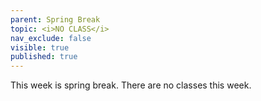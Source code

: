 ```yaml
---
parent: Spring Break
topic: <i>NO CLASS</i>
nav_exclude: false
visible: true
published: true
---
```


This week is spring break.  There are no classes this week.
